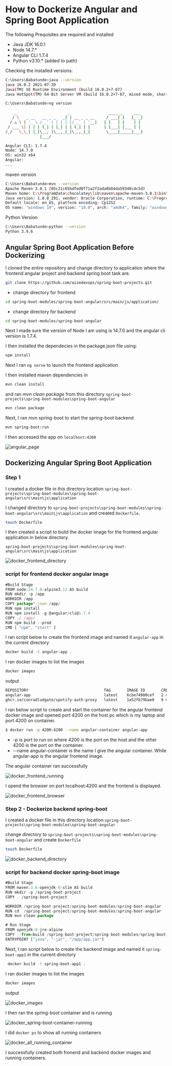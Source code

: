 # How to Dockerize Angular and Spring Boot Application

The following Prequisites are required and installed
* Java JDK 16.0.1
* Node 14.7.*
* Angular CLI 1.7.4
* Python v3.10.* (added to path)

Checking the installed versions:

```bash
C:\Users\Babatunde>java --version
java 16.0.2 2021-07-20
Java(TM) SE Runtime Environment (build 16.0.2+7-67)
Java HotSpot(TM) 64-Bit Server VM (build 16.0.2+7-67, mixed mode, sharing)
```

```bash
C:\Users\Babatunde>ng version

    _                      _                 ____ _     ___
   / \   _ __   __ _ _   _| | __ _ _ __     / ___| |   |_ _|
  / △ \ | '_ \ / _` | | | | |/ _` | '__|   | |   | |    | |
 / ___ \| | | | (_| | |_| | | (_| | |      | |___| |___ | |
/_/   \_\_| |_|\__, |\__,_|_|\__,_|_|       \____|_____|___|
               |___/

Angular CLI: 1.7.4
Node: 14.7.0
OS: win32 x64
Angular:
...
```

maven version

```bash
C:\Users\Babatunde>mvn --version
Apache Maven 3.8.1 (05c21c65bdfed0f71a2f2ada8b84da59348c4c5d)
Maven home: C:\ProgramData\chocolatey\lib\maven\apache-maven-3.8.1\bin\..
Java version: 1.8.0_291, vendor: Oracle Corporation, runtime: C:\Program Files\Java\jdk1.8.0_291\jre
Default locale: en_US, platform encoding: Cp1252
OS name: "windows 10", version: "10.0", arch: "amd64", family: "windows"
```

Python Version
```bash
C:\Users\Babatunde>python --version
Python 3.9.6
```

## Angular Spring Boot Application Before Dockerizing

I cloned the entire repository and change directory to application where the frontend angular project and backend spring boot task are.


```bash
git clone https://github.com/aizedevops/spring-boot-projects.git
```

- change directory for frontend
```bash
cd spring-boot-modules/spring-boot-angular/src/main/js/application/
```
- change directory for backend
```bash
cd spring-boot-modules/spring-boot-angular
```

Next I made sure the version of Node I am using is 14.7.0 and the angular cli version is 1.7.4. 

I then installed the dependecies in the package.json file using:

```bash
npm install
```

Next I ran `ng serve` to launch the frontend application

I then installed maven dependencies in 

```bash
mvn clean install
```

and ran _mvn clean package_ from this directory `spring-boot-projects\spring-boot-modules\spring-boot-angular`

```bash
mvn clean package
```
Next, I ran mvn spring-boot to start the spring-boot backend
```bash
mvn spring-boot:run
```

I then accessed the app on `localhost:4200`

![angular_page](./img/img3.PNG)

## Dockerizing Angular Spring Boot Application

### Step 1
I created a docker file in this directory location `spring-boot-projects\spring-boot-modules\spring-boot-angular\src\main\js\application`

I changed directory to `spring-boot-projects\spring-boot-modules\spring-boot-angular\src\main\js\application`
 and created `Dockerfile`.

```bash
touch Dockerfile
```

I then created a script to build the docker image for the frontend angular application in below directory.

`spring-boot-projects\spring-boot-modules\spring-boot-angular\src\main\js\application`

![docker_frontend_directory](./img/img4.PNG)

### script for frontend docker angular image
```javascript
#Build Stage
FROM node:14.7.0-alpine3.12 AS build
RUN mkdir -p /app
WORKDIR /app
COPY package*.json /app/
RUN npm install
RUN npm install -g @angular/cli@1.7.4
COPY ./ /app/
RUN npm build --prod
CMD [ "npm", "start" ]
```
I ran script below to create the frontend image and named it `angular-app` in the current directory
```bash
docker build -t angular-app .
```

I ran docker images to list the images

```bash
docker images
```

output 
```bash
REPOSITORY                                 TAG       IMAGE ID       CREATED         SIZE
angular-app                                latest    6cbe74900cef   2 minutes ago   875MB
ghcr.io/conradludgate/spotify-auth-proxy   latest    1a52fb79bae0   9 months ago    12.9MB
```
I ran below script to create and start the container for the angular frontend docker image and opened port 4200 on the host pc which is my laptop and port 4200 on container.

```bash
$ docker run -p 4200:4200 --name angular-container angular-app
```
* -p is port to run on where 4200 is the port on the host and the other 4200 is the port on the container.
* --name angular-container is the name I give the angular container. While angular-app is the angular frontend image.

The angular container ran successfully

![docker_frontend_running](./img/img8.PNG)

I opend the browser on port localhost:4200 and the frontend is displayed.

![docker_frontend_browser](./img/img5.PNG)

### Step 2 - Dockerize backend spring-boot

I created a docker file in this directory location.`spring-boot-projects\spring-boot-modules\spring-boot-angular`

change directory to `spring-boot-projects\spring-boot-modules\spring-boot-angular`
 and create `Dockerfile`
```bash
touch Dockerfile
```

![docker_backend_directory](./img/img7.PNG)

### script for backend docker spring-boot image

```javascript
#Build Stage
FROM maven:3.6-openjdk-8-slim AS build
RUN mkdir -p /spring-boot-project 
COPY . /spring-boot-project

WORKDIR /spring-boot-project/spring-boot-modules/spring-boot-angular
RUN cd  /spring-boot-project/spring-boot-modules/spring-boot-angular
RUN mvn clean package

# Run Stage
FROM openjdk:8-jre-alpine
COPY --from=build /spring-boot-project/spring-boot-modules/spring-boot-angular/target/spring-boot-angular-1.0.jar /app/app.jar
ENTRYPOINT ["java", "-jar", "/app/app.jar"]
```

Next, I ran script below to create the backend image and named it `spring-boot-app1` in the current directory

```bash
 docker build -t spring-boot-app1 .
 ```
 I ran docker images to list the images

```bash
docker images
```
output

![docker_images](./img/img9.PNG)

I then ran the spring-boot container and is running

![docker_spring-boot-container-running](./img/img9a.PNG)

I did `docker ps` to show all running containers

![docker_all_running_container](./img/img10.PNG)

I successfully created both fronend and backend docker images and running containers.